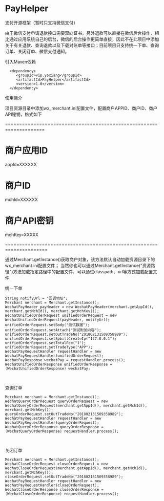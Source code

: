 # PayHelper
支付开源框架（暂时只支持微信支付）

由于微信支付申请退款接口需要双向证书，另外退款可以直接在微信后台操作，相比通过应用系统自己的后台，微信的后台操作更简单直接，因此不在此项目中添加关于有关退款、查询退款以及下载对账单等接口；目前项目只支持统一下单、查询订单、关闭订单、微信支付通知。


引入Maven依赖

      <dependency>
         <groupId>vip.yoxiang</groupId>
         <artifactId>PayHelper</artifactId>
         <version>1.0</version>
      </dependency>

使用简介

项目资源目录中添加wx_merchant.ini配置文件，配置商户APPID、商户ID、商户API秘钥，格式如下

====================================================================

# 商户应用ID
appId=XXXXXX

# 商户ID
mchId=XXXXXX

# 商户API密钥
mchKey=XXXXX

=====================================================================

通过Merchant.getInstance()获取商户对象，该方法默认自动加载资源目录下的wx_merchant.ini配置文件；
当然你也可以通过Merchant.getInstance("资源路径")方法加载指定路径中的配置文件，可以通过classpath、url等方式加载配置文件

   

统一下单

    String notifyUrl = "回调地址";
    Merchant merchant = Merchant.getInstance();
    WechatPayHeader payHeader = new WechatPayHeader(merchant.getAppId(), merchant.getMchId(), merchant.getMchKey());
    WechatUnifiedOrderRequest unifiedOrderRequest = new WechatUnifiedOrderRequest(payHeader, notifyUrl);
    unifiedOrderRequest.setBody("测试数据");
    unifiedOrderRequest.setAttach("测试附加内容");
    unifiedOrderRequest.setOutTradeNo("201802131509358989");
    unifiedOrderRequest.setSpbillCreateIp("127.0.0.1");
    unifiedOrderRequest.setTotalFee("1");
    unifiedOrderRequest.setTradeType("APP");
    WechatPayRequestHandler requestHandler = new WechatPayRequestHandler(unifiedOrderRequest);
    WechatPayResponse wechatPay = requestHandler.process();
    WechatUnifiedOrderResponse unifiedOrderResponse = (WechatUnifiedOrderResponse) wechatPay;
        

查询订单

    Merchant merchant = Merchant.getInstance();
    WechatQueryOrderRequest queryOrderRequest = new WechatQueryOrderRequest(merchant.getAppId(), merchant.getMchId(),     merchant.getMchKey());
    queryOrderRequest.setOutTradeNo("201802131509358989");
    WechatPayRequestHandler requestHandler = new WechatPayRequestHandler(queryOrderRequest);
    WechatQueryOrderResponse queryOrderResponse = (WechatQueryOrderResponse) requestHandler.process();
    

关闭订单

    Merchant merchant = Merchant.getInstance();
    WechatCloseOrderRequest closeOrderRequest = new WechatCloseOrderRequest(merchant.getAppId(), merchant.getMchId(), merchant.getMchKey());
    closeOrderRequest.setOutTradeNo("201802131509358989");
    WechatPayRequestHandler requestHandler = new WechatPayRequestHandler(closeOrderRequest);
    WechatCloseOrderResponse closeOrderResponse = (WechatCloseOrderResponse) requestHandler.process();
